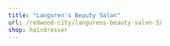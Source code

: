 ```yaml
---
title: "Languren's Beauty Salon"
url: /redwood-city/langurens-beauty-salon-3/
shop: hairdresser
---
```


